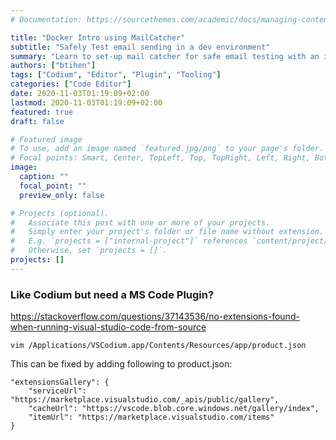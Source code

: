 ```yaml
---
# Documentation: https://sourcethemes.com/academic/docs/managing-content/

title: "Docker Intro using MailCatcher"
subtitle: "Safely Test email sending in a dev environment"
summary: "Learn to set-up mail catcher for safe email testing with an introduction to Docker"
authors: ["btihen"]
tags: ["Codium", "Editor", "Plugin", "Tooling"]
categories: ["Code Editor"]
date: 2020-11-03T01:19:09+02:00
lastmod: 2020-11-03T01:19:09+02:00
featured: true
draft: false

# Featured image
# To use, add an image named `featured.jpg/png` to your page's folder.
# Focal points: Smart, Center, TopLeft, Top, TopRight, Left, Right, BottomLeft, Bottom, BottomRight.
image:
  caption: ""
  focal_point: ""
  preview_only: false

# Projects (optional).
#   Associate this post with one or more of your projects.
#   Simply enter your project's folder or file name without extension.
#   E.g. `projects = ["internal-project"]` references `content/project/deep-learning/index.md`.
#   Otherwise, set `projects = []`.
projects: []
---
```

### **Like Codium but need a MS Code Plugin?**

https://stackoverflow.com/questions/37143536/no-extensions-found-when-running-visual-studio-code-from-source

`vim /Applications/VSCodium.app/Contents/Resources/app/product.json`

This can be fixed by adding following to product.json:
```
"extensionsGallery": {
    "serviceUrl": "https://marketplace.visualstudio.com/_apis/public/gallery",
    "cacheUrl": "https://vscode.blob.core.windows.net/gallery/index",
    "itemUrl": "https://marketplace.visualstudio.com/items"
}
```
